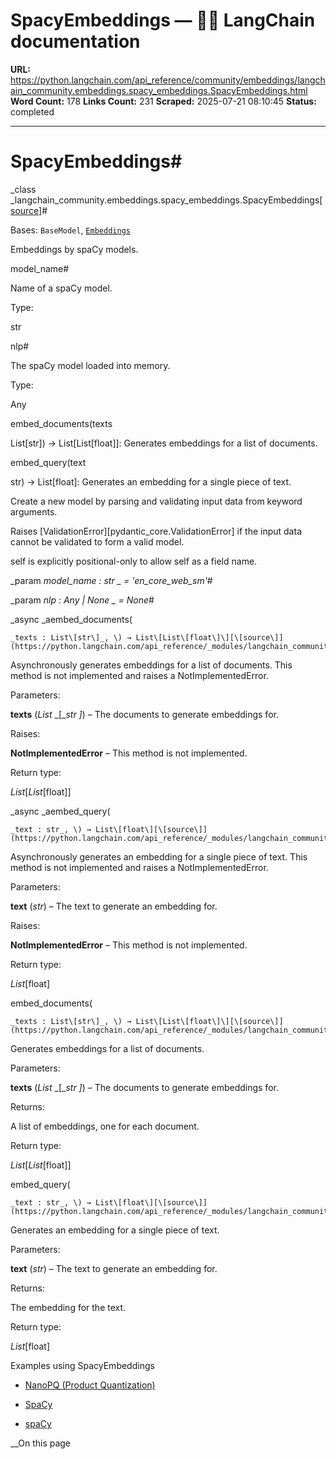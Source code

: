 # SpacyEmbeddings — 🦜🔗 LangChain  documentation

**URL:** https://python.langchain.com/api_reference/community/embeddings/langchain_community.embeddings.spacy_embeddings.SpacyEmbeddings.html
**Word Count:** 178
**Links Count:** 231
**Scraped:** 2025-07-21 08:10:45
**Status:** completed

---

# SpacyEmbeddings\#

_class _langchain\_community.embeddings.spacy\_embeddings.SpacyEmbeddings[\[source\]](https://python.langchain.com/api_reference/_modules/langchain_community/embeddings/spacy_embeddings.html#SpacyEmbeddings)\#     

Bases: `BaseModel`, [`Embeddings`](https://python.langchain.com/api_reference/core/embeddings/langchain_core.embeddings.embeddings.Embeddings.html#langchain_core.embeddings.embeddings.Embeddings "langchain_core.embeddings.embeddings.Embeddings")

Embeddings by spaCy models.

model\_name\#     

Name of a spaCy model.

Type:     

str

nlp\#     

The spaCy model loaded into memory.

Type:     

Any

embed\_documents\(texts     

List\[str\]\) -> List\[List\[float\]\]: Generates embeddings for a list of documents.

embed\_query\(text     

str\) -> List\[float\]: Generates an embedding for a single piece of text.

Create a new model by parsing and validating input data from keyword arguments.

Raises \[ValidationError\]\[pydantic\_core.ValidationError\] if the input data cannot be validated to form a valid model.

self is explicitly positional-only to allow self as a field name.

_param _model\_name _: str_ _ = 'en\_core\_web\_sm'_\#     

_param _nlp _: Any | None_ _ = None_\#     

_async _aembed\_documents\(

    _texts : List\[str\]_, \) → List\[List\[float\]\][\[source\]](https://python.langchain.com/api_reference/_modules/langchain_community/embeddings/spacy_embeddings.html#SpacyEmbeddings.aembed_documents)\#     

Asynchronously generates embeddings for a list of documents. This method is not implemented and raises a NotImplementedError.

Parameters:     

**texts** \(_List_ _\[__str_ _\]_\) – The documents to generate embeddings for.

Raises:     

**NotImplementedError** – This method is not implemented.

Return type:     

_List_\[_List_\[float\]\]

_async _aembed\_query\(

    _text : str_, \) → List\[float\][\[source\]](https://python.langchain.com/api_reference/_modules/langchain_community/embeddings/spacy_embeddings.html#SpacyEmbeddings.aembed_query)\#     

Asynchronously generates an embedding for a single piece of text. This method is not implemented and raises a NotImplementedError.

Parameters:     

**text** \(_str_\) – The text to generate an embedding for.

Raises:     

**NotImplementedError** – This method is not implemented.

Return type:     

_List_\[float\]

embed\_documents\(

    _texts : List\[str\]_, \) → List\[List\[float\]\][\[source\]](https://python.langchain.com/api_reference/_modules/langchain_community/embeddings/spacy_embeddings.html#SpacyEmbeddings.embed_documents)\#     

Generates embeddings for a list of documents.

Parameters:     

**texts** \(_List_ _\[__str_ _\]_\) – The documents to generate embeddings for.

Returns:     

A list of embeddings, one for each document.

Return type:     

_List_\[_List_\[float\]\]

embed\_query\(

    _text : str_, \) → List\[float\][\[source\]](https://python.langchain.com/api_reference/_modules/langchain_community/embeddings/spacy_embeddings.html#SpacyEmbeddings.embed_query)\#     

Generates an embedding for a single piece of text.

Parameters:     

**text** \(_str_\) – The text to generate an embedding for.

Returns:     

The embedding for the text.

Return type:     

_List_\[float\]

Examples using SpacyEmbeddings

  * [NanoPQ \(Product Quantization\)](https://python.langchain.com/docs/integrations/retrievers/nanopq/)

  * [SpaCy](https://python.langchain.com/docs/integrations/text_embedding/spacy_embedding/)

  * [spaCy](https://python.langchain.com/docs/integrations/providers/spacy/)

__On this page